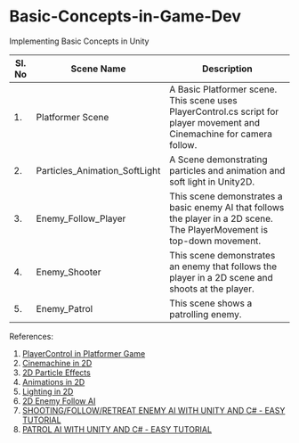 # Basic-Concepts-in-Game-Dev
 Implementing Basic Concepts in Unity
	

| Sl. No | Scene Name | Description |
| ------ | ---------- | ----------- |
| 1. | Platformer Scene | A Basic Platformer scene. This scene uses PlayerControl.cs script for player movement and Cinemachine for camera follow. |
| 2. | Particles_Animation_SoftLight | A Scene demonstrating particles and animation and soft light in Unity2D. |
| 3. | Enemy_Follow_Player | This scene demonstrates a basic enemy AI that follows the player in a 2D scene. The PlayerMovement is top-down movement. |
| 4. | Enemy_Shooter | This scene demonstrates an enemy that follows the player in a 2D scene and shoots at the player. |
| 5. | Enemy_Patrol | This scene shows a patrolling enemy. |
 
 References:
 1. [PlayerControl in Platformer Game](https://youtu.be/QGDeafTx5ug?list=PLBIb_auVtBwBotxgdQXn2smO0Fvqqea4-)
 2. [Cinemachine in 2D](https://youtu.be/2jTY11Am0Ig)
 3. [2D Particle Effects](https://youtu.be/_z68_OoC_0o)
 4. [Animations in 2D](https://youtu.be/EmbA-AitPow)
 5. [Lighting in 2D](https://youtu.be/GLS5_V7kN-8)
 6. [2D Enemy Follow AI](https://youtu.be/rhoQd6IAtDo?list=PLBIb_auVtBwDgHLhYc-NG633rTbTPim9z)
 7. [SHOOTING/FOLLOW/RETREAT ENEMY AI WITH UNITY AND C# - EASY TUTORIAL](https://youtu.be/_Z1t7MNk0c4?list=PLBIb_auVtBwDgHLhYc-NG633rTbTPim9z)
 8. [PATROL AI WITH UNITY AND C# - EASY TUTORIAL](https://youtu.be/8eWbSN2T8TE?list=PLBIb_auVtBwDgHLhYc-NG633rTbTPim9z)
